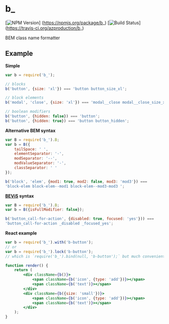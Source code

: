 # b_
[![NPM Version](https://badge.fury.io/js/b_.png)]
(https://npmjs.org/package/b_)
[![Build Status](https://travis-ci.org/azproduction/b_.png?branch=master)]
(https://travis-ci.org/azproduction/b_)

BEM class name formatter

## Example

**Simple**

```js
var b = require('b_');

// blocks
b('button', {size: 'xl'}) === 'button button_size_xl';

// block elements
b('modal', 'close', {size: 'xl'}) === 'modal__close modal__close_size_xl';

// boolean modifiers
b('button', {hidden: false}) === 'button';
b('button', {hidden: true}) === 'button button_hidden';
```

**Alternative BEM syntax**

```js
var B = require('b_').B;
var b = B({
    tailSpace: ' ',
    elementSeparator: '-',
    modSeparator: '--',
    modValueSeparator: '-',
    classSeparator: ' '
});

b('block', 'elem', {mod1: true, mod2: false, mod3: 'mod3'}) ===
'block-elem block-elem--mod1 block-elem--mod3-mod3 ';
```

**[BEViS](https://github.com/bevis-ui/docs) syntax**

```js
var B = require('b_').B;
var b = B({isFullModifier: false});

b('button_call-for-action', {disabled: true, focused: 'yes'})) ===
'button_call-for-action _disabled _focused_yes';
```

**React example**

```jsx
var b = require('b_').with('b-button');
// or
var b = require('b_').lock('b-button');
// which is `require('b_').bind(null, 'b-button');` but much convenient

function render() {
    return (
        <div className={b()}>
            <span className={b('icon', {type: 'add'})}></span>
            <span className={b('text')}></span>
        </div>
        <div className={b({size: 'small'})}>
            <span className={b('icon', {type: 'add'})}></span>
            <span className={b('text')}></span>
        </div>
    );
}
```
